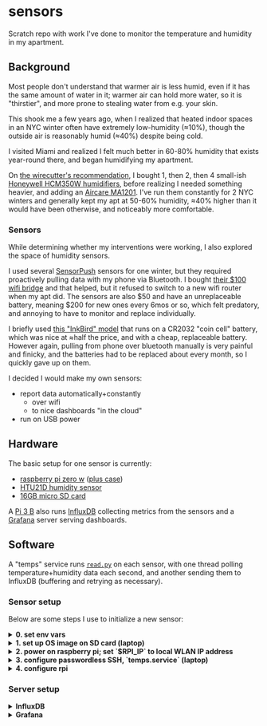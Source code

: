 # sensors

Scratch repo with work I've done to monitor the temperature and humidity in my apartment.

## Background

Most people don't understand that warmer air is less humid, even if it has the same amount of water in it; warmer air can hold more water, so it is "thirstier", and more prone to stealing water from e.g. your skin.

This shook me a few years ago, when I realized that heated indoor spaces in an NYC winter often have extremely low-humidity (≈10%), though the outside air is reasonably humid (≈40%) despite being cold.

I visited Miami and realized I felt much better in 60-80% humidity that exists year-round there, and began humidifying my apartment.

On [the wirecutter's recommendation](https://thewirecutter.com/reviews/the-best-humidifier/), I bought 1, then 2, then 4 small-ish [Honeywell HCM350W humidifiers](https://www.amazon.com/dp/B002QAYJPO), before realizing I needed something heavier, and adding an [Aircare MA1201](https://www.amazon.com/gp/product/B004S34ISA). I've run them constantly for 2 NYC winters and generally kept my apt at 50-60% humidity, ≈40% higher than it would have been otherwise, and noticeably more comfortable.

### Sensors

While determining whether my interventions were working, I also explored the space of humidity sensors.

I used several [SensorPush](https://www.amazon.com/gp/product/B01AEQ9X9I) sensors for one winter, but they required proactively pulling data with my phone via Bluetooth. I bought [their $100 wifi bridge](https://www.amazon.com/gp/product/B01N17RWWV) and that helped, but it refused to switch to a new wifi router when my apt did. The sensors are also $50 and have an unreplaceable battery, meaning $200 for new ones every 6mos or so, which felt predatory, and annoying to have to monitor and replace individually.

I briefly used [this "InkBird" model](https://www.amazon.com/gp/product/B01G8H6KHA) that runs on a CR2032 "coin cell" battery, which was nice at ≈half the price, and with a cheap, replaceable battery. However again, pulling from phone over bluetooth manually is very painful and finicky, and the batteries had to be replaced about every month, so I quickly gave up on them.

I decided I would make my own sensors:
- report data automatically+constantly
  - over wifi
  - to nice dashboards "in the cloud"
- run on USB power

## Hardware

The basic setup for one sensor is currently:
- [raspberry pi zero w](https://www.adafruit.com/product/3708) ([plus case](https://www.adafruit.com/product/3252))
- [HTU21D humidity sensor](https://www.adafruit.com/product/3515)
- [16GB micro SD card](https://www.amazon.com/gp/product/B013TMN4GW)

A [Pi 3 B](https://www.adafruit.com/product/3055) also runs [InfluxDB] collecting metrics from the sensors and a [Grafana] server serving dashboards.

## Software

A "temps" service runs [`read.py`](./read.py) on each sensor, with one thread polling temperature+humidity data each second, and another sending them to InfluxDB (buffering and retrying as necessary).

### Sensor setup

Below are some steps I use to initialize a new sensor:

<details><summary><b>0. set env vars</b></summary><p>

These env vars will be used at various points:

- `RPI`: new rpi hostname / ssh alias
- `RPI_IP`: local WLAN IP of the new rpi, once its booted + connected to wifi (see step **2.**)
- `SSH_PUBKEY`: basename (within `~/.ssh`) of ssh public key
- `SSID`: wifi ssid
- `PSWD`: wifi password
- `DEVICE`: alias for device in influx db

</p></details>

<details><summary><b>1. set up OS image on SD card (laptop)</b></summary><p>

- [Download + unzip raspbian `.zip`](https://www.raspberrypi.org/downloads/raspbian/); I've been using "RASPBIAN STRETCH WITH DESKTOP AND RECOMMENDED SOFTWARE" but will try "RASPBIAN STRETCH LITE" next
- Burn unzipped `.img` onto SD card; I've used [Etcher](https://www.balena.io/etcher/) for OSX
- Configure SSH, wifi (2.4GHz networks only, for Pi Zero W!), and I2C and UART interfaces:

  ```bash

  cd /Volumes/boot

  SSID= # your wifi SSID; 2.4GHz only!
  PSWD= # your wifi password

  # enable sshd on boot
  touch ssh

  # enable uart, i2c interfaces
  cat >> config.txt <<EOF
  dtparam=i2c_arm=on
  enable_uart=1
  EOF

  # configure wifi
  cat > wpa_supplicant.conf <<EOF
  country=US
  ctrl_interface=DIR=/var/run/wpa_supplicant GROUP=netdev
  update_config=1

  network={
      ssid="$SSID"
      psk="$PSWD"
      key_mgmt=WPA-PSK
  }
  EOF
  ```

</p></details>

<details><summary><b>2. power on raspberry pi; set `$RPI_IP` to local WLAN IP address</b></summary><p>

Once it's booted, find its IP address and store it in `$RPI_IP` for what follows.
  
You can get this from e.g. your wifi router (which it will connect to on boot), or via a serial interface.

Also set these env vars:
- `$RPI`: a hostname/alias you will address this RPi as
- `$DEVICE`: an identifier it will report its metrics to InfluxDB under

</p></details>

<details><summary><b>3. configure passwordless SSH, `temps.service` (laptop)</b></summary><p>

```bash
# create ssh alias
cat >> ~/.ssh/config <<EOF

Host $RPI
User pi
HostName $RPI_IP
EOF

# enable passwordless ssh; only two times you'll have to enter the default password ("raspberry")
scp ~/.ssh/$SSH_PUBKEY $RPI:
scp read.py $RPI:
ssh $RPI 'mkdir .ssh && cat $SSH_PUBKEY >> .ssh/authorized_keys'

# write "temps.service" file
cat >temps.service <<EOF
[Unit]
Description=Temp/Humidity Reporter
After=multi-user.target

[Service]
Type=idle
ExecStart=/usr/bin/python3 -u /home/pi/read.py -d ${DEVICE:-$RPI}

[Install]
WantedBy=multi-user.target
EOF

# install "temps.service" on rpi and set it to run at boot
scp temps.service $RPI: && rm -f temps.service
ssh $RPI "sudo mv temps.service /lib/systemd/system/ && sudo systemctl enable temps"

# passwordless!
ssh $RPI
```

</p></details>

<details><summary><b>4. configure rpi</b></summary><p>

```bash
# interactively set hostname, admin password, locale, etc.; TODO: automate
sudo raspi-config

# install necessary python deps
sudo pip3 install adafruit-circuitpython-HTU21D adafruit-circuitpython-si7021 influxdb pytz

# optional: useful cruft removal
sudo apt-get purge wolfram-engine libreoffice* scratch minecraft-pi sonic-pi dillo gpicview oracle-java8-jdk openjdk-7-jre oracle-java7-jdk openjdk-8-jre
sudo apt-get clean
sudo apt-get autoremove

# start the temps service!
sudo systemctl start temps

# check its status a few times; readings may take a few seconds to start flowing
sudo systemctl status temps

# all done! log out
exit
```

</p></details>

### Server setup

<details><summary><b>InfluxDB</b></summary><p>

…is easily installed via APT:

```bash
sudo apt-get install influxdb
```

</p></details>

<details><summary><b>Grafana</b></summary><p>
  
…is [a little trickier](https://grafana.com/grafana/download?platform=arm):

```bash
wget https://s3-us-west-2.amazonaws.com/grafana-releases/release/grafana_5.3.4_armhf.deb 
sudo dpkg -i grafana_5.3.4_armhf.deb
```

*The version you get from a vanilla `sudo apt-get install grafana` is really old! Don't try to use it!*

#### Enable anonymous access

In `/etc/grafana/grafana.ini`:

```
[auth.anonymous]
# enable anonymous access
;enabled = true

# specify organization name that should be used for unauthenticated users
;org_name = <some org name>

# specify role for unauthenticated users
;org_role = Viewer
```


[InfluxDB]: https://github.com/influxdata/influxdb
[Grafana]: https://grafana.com/
